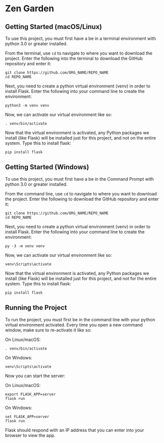 # Zen Garden

## Getting Started (macOS/Linux)

To use this project, you must first have a be in a terminal environment with python 3.0 or greater installed. 

From the terminal, use `cd` to navigate to where you want to download the project. Enter the following into the terminal to download the GitHub repository and enter it:

    git clone https://github.com/ORG_NAME/REPO_NAME
    cd REPO_NAME


Next, you need to create a python virtual environment (venv) in order to install Flask. Enter the following into your command line to create the environment:

    python3 -m venv venv

Now, we can activate our virtual environment like so:

    . venv/bin/activate

Now that the virtual environment is activated, any Python packages we install (like Flask) will be installed just for this project, and not on the entire system. Type this to install flask:

    pip install flask

## Getting Started (Windows)

To use this project, you must first have a be in the Command Prompt with python 3.0 or greater installed. 

From the command line, use `cd` to navigate to where you want to download the project. Enter the following to download the GitHub repository and enter it:

    git clone https://github.com/ORG_NAME/REPO_NAME
    cd REPO_NAME


Next, you need to create a python virtual environment (venv) in order to install Flask. Enter the following into your command line to create the environment:

    py -3 -m venv venv

Now, we can activate our virtual environment like so:

    venv\Scripts\activate

Now that the virtual environment is activated, any Python packages we install (like Flask) will be installed just for this project, and not for the entire system. Type this to install flask:

    pip install flask

## Running the Project

To run the project, you must first be in the command line with your python virtual environment activated. Every time you open a new command window, make sure to re-activate it like so:

On Linux/macOS:

    . venv/bin/activate

On Windows:

    venv\Scripts\activate

Now you can start the server:

On Linux/macOS:

    export FLASK_APP=server
    flask run

On Windows:

    set FLASK_APP=server
    flask run

Flask should respond with an IP address that you can enter into your browser to view the app.
